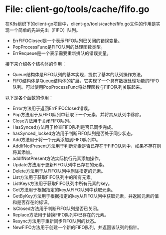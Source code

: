 # File: client-go/tools/cache/fifo.go

在K8s组织下的client-go项目中，client-go/tools/cache/fifo.go文件的作用是实现一个简单的先进先出（FIFO）队列。

- ErrFIFOClosed是一个表示FIFO队列已关闭的错误变量。
- PopProcessFunc是FIFO队列的处理函数类型。
- ErrRequeue是一个表示需要重新排队的错误变量。

接下来介绍各个结构体的作用：
- Queue结构体是FIFO队列的基本实现，提供了基本的队列操作方法。
- FIFO结构体是Queue结构体的扩展，它实现了一个具有数据处理功能的FIFO队列。可以使用PopProcessFunc将处理函数与FIFO队列关联起来。

以下是各个函数的作用：
- Error方法用于返回ErrFIFOClosed错误。
- Pop方法用于从FIFO队列中获取下一个元素，并将其从队列中移除。
- Close方法用于关闭FIFO队列。
- HasSynced方法用于检查FIFO队列是否已同步完成。
- hasSynced_locked方法用于判断FIFO队列是否处于同步状态。
- Add方法用于将一个元素添加到FIFO队列中。
- AddIfNotPresent方法用于判断元素是否已存在于FIFO队列中，如果不存在则将其添加。
- addIfNotPresent方法实际执行元素添加操作。
- Update方法用于更新FIFO队列中已存在的元素。
- Delete方法用于从FIFO队列中删除指定的元素。
- List方法用于获取FIFO队列中的所有元素。
- ListKeys方法用于获取FIFO队列中所有元素的key。
- Get方法用于根据指定的key从FIFO队列中获取元素。
- GetByKey方法用于根据指定的key从FIFO队列中获取元素，并返回元素的值和是否存在的标识。
- IsClosed方法用于判断FIFO队列是否已关闭。
- Replace方法用于替换FIFO队列中已存在的元素。
- Resync方法用于重新同步FIFO队列的状态。
- NewFIFO方法用于创建一个新的FIFO队列，并返回该队列的指针。


